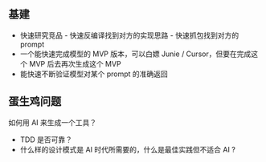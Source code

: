 
## 基建

- 快速研究竞品
		- 快速反编译找到对方的实现思路
		- 快速抓包找到对方的 prompt
- 一个能快速完成模型的 MVP 版本，可以白嫖 Junie / Cursor，但要在完成这个 MVP 后去再次生成这个 MVP
- 能快速不断验证模型对某个 prompt 的准确返回

## 蛋生鸡问题

如何用 AI 来生成一个工具？

- TDD 是否可靠？
- 什么样的设计模式是 AI 时代所需要的，什么是最佳实践但不适合 AI ?


